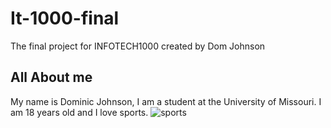 # It-1000-final
The final project for INFOTECH1000 created by Dom Johnson
## All About me
My name is Dominic Johnson, I am a student at the University of Missouri. I am 18 years old and I love sports.
![sports](https://www.liberty.edu/champion/wp-content/uploads/2020/03/SPORTS-800x280.jpg)
